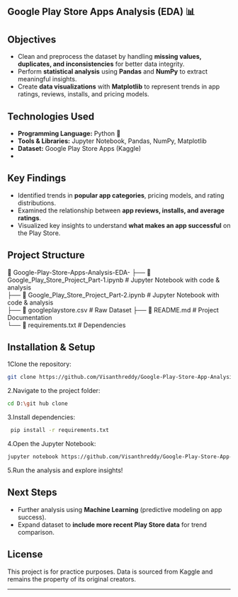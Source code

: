 Google Play Store Apps Analysis (EDA) 📊
--------------------------------------------------------------------------------------------------------------------------------------------------------------------
## Objectives  
- Clean and preprocess the dataset by handling **missing values, duplicates, and inconsistencies** for better data integrity.  
- Perform **statistical analysis** using **Pandas** and **NumPy** to extract meaningful insights.  
- Create **data visualizations** with **Matplotlib** to represent trends in app ratings, reviews, installs, and pricing models.
 
## Technologies Used  
- **Programming Language:** Python 🐍  
- **Tools & Libraries:** Jupyter Notebook, Pandas, NumPy, Matplotlib  
- **Dataset:** Google Play Store Apps (Kaggle)
- 
## Key Findings  
- Identified trends in **popular app categories**, pricing models, and rating distributions.  
- Examined the relationship between **app reviews, installs, and average ratings**.  
- Visualized key insights to understand **what makes an app successful** on the Play Store.  

## Project Structure  
📂 Google-Play-Store-Apps-Analysis-EDA- 
 ├── 📄 Google_Play_Store_Project_Part-1.ipynb  # Jupyter Notebook with code & analysis  
 ├── 📄 Google_Play_Store_Project_Part-2.ipynb  # Jupyter Notebook with code & analysis   
 ├── 📄 googleplaystore.csv  # Raw Dataset
 ├── 📄 README.md  #  Project Documentation  
 └── 📄 requirements.txt  # Dependencies  

Installation & Setup
-----------------------------------------------------------------------------------------------------------------------------------------------------------------
1Clone the repository:  
   ```bash
 git clone https://github.com/Visanthreddy/Google-Play-Store-App-Analysis-EDA.git
 ```
2.Navigate to the project folder:
   ```bash
   cd D:\git hub clone
   ```
  3.Install dependencies:
  ```bash
   pip install -r requirements.txt
   ```
  4.Open the Jupyter Notebook:
   ```bash
  jupyter notebook https://github.com/Visanthreddy/Google-Play-Store-App-Analysis-EDA/tree/mainipynb
   ```
  5.Run the analysis and explore insights!
  
## Next Steps  
- Further analysis using **Machine Learning** (predictive modeling on app success).  
- Expand dataset to **include more recent Play Store data** for trend comparison.  

## License  
This project is for practice purposes. Data is sourced from Kaggle and remains the property of its original creators.  

---
